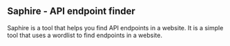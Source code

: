 ## Saphire - API endpoint finder

Saphire is a tool that helps you find API endpoints in a website. It is a simple tool that uses a wordlist to find endpoints in a website. 